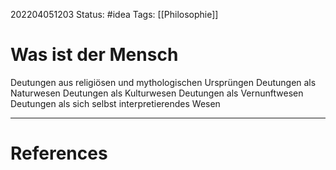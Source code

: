 202204051203
Status: #idea
Tags: [[Philosophie]]

# Was ist der Mensch

Deutungen aus religiösen und mythologischen Ursprüngen
Deutungen als Naturwesen
Deutungen als Kulturwesen
Deutungen als Vernunftwesen
Deutungen als sich selbst interpretierendes Wesen


___
# References
